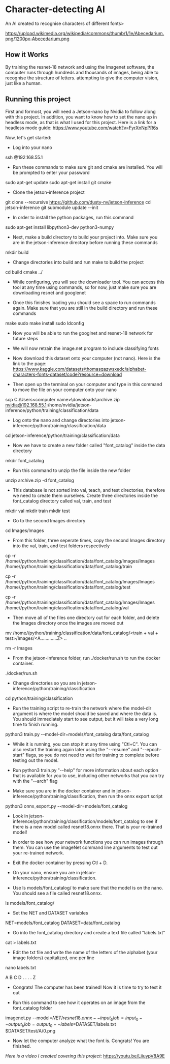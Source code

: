 # Character-detecting AI

 An AI created to recognise characters of different fonts> 

https://upload.wikimedia.org/wikipedia/commons/thumb/1/1e/Abecedarium.png/1200px-Abecedarium.png

## How it Works

By training the resnet-18 network and using the Imagenet software, the computer runs through hundreds and thousands of images, being able to recognise the structure of letters. attempting to give the computer vision, just like a human.

## Running this project

First and formost, you will need a Jetson-nano by Nvidia to follow along with this project. In addition, you want to know how to set the nano up in headless mode, as that is what I used for this project. Here is a link for a headless mode guide:
https://www.youtube.com/watch?v=FyrXnNpPR6s

Now, let's get started: 

- Log into your nano 

ssh <name>@192.168.55.1

- Run these commands to make sure git and cmake are installed. You will be prompted to enter your password

sudo apt-get update
sudo apt-get install git cmake

- Clone the jetson-inference project

git clone --recursive https://github.com/dusty-nv/jetson-inference
cd jetson-inference
git submodule update --init

- In order to install the python packages, run this command

sudo apt-get install libpython3-dev python3-numpy

- Next, make a build directory to build your project into. Make sure you are in the jetson-inference directory before running these commands

mkdir build

- Change directories into build and run make to build the project

cd build
cmake ../

- While configuring, you will see the downloader tool. You can access this tool at any time using commands, so for now, just make sure you are downloading resnet and googlenet

- Once this finishes loading you should see a space to run commands again. Make sure that you are still in the build directory and run these commands

make
sudo make install
sudo ldconfig

- Now you will be able to run the googlnet and resnet-18 network for future steps 

- We will now retrain the image.net program to include classifying fonts 

- Now download this dataset onto your computer (not nano). Here is the link to the page: https://www.kaggle.com/datasets/thomasqazwsxedc/alphabet-characters-fonts-dataset/code?resource=download

- Then open up the terminal on your computer and type in this command to move the file on your computer onto your nano

scp C:\Users\<computer name>\downloads\archive.zip nvidia@192.168.55.1:/home/nvidia/jetson-inference/python/training/classification/data

- Log onto the nano and change directories into jetson-inference/python/training/classification/data

cd jetson-inference/python/training/classification/data 

- Now we have to create a new folder called "font_catalog"  inside the data directory 

mkdir font_catalog

- Run this command to unzip the file inside the new folder

unzip archive.zip -d font_catalog

- This database is not sorted into val, teach, and test directories, therefore we need to create them ourselves. Create three directories inside the font_catalog directory called val, train, and test 

mkdir val 
mkdir train 
mkdir test

- Go to the second Images directory 

cd Images/Images

- From this folder, three seperate times, copy the second Images directory into the val, train, and test folders respectively

cp -r /home/<username>/python/training/classification/data/font_catalog/Images/Images /home/<username>/python/training/classification/data/font_catalog/train

cp -r /home/<username>/python/training/classification/data/font_catalog/Images/Images /home/<username>/python/training/classification/data/font_catalog/test

cp -r /home/<username>/python/training/classification/data/font_catalog/Images/Images /home/<username>/python/training/classification/data/font_catalog/val

- Then move all of the files one directory out for each folder, and delete the Images directory once the images are moved out 

mv /home/<username>/python/training/classification/data/font_catalog/<train + val + test>/Images/<A.............Z> ..

rm -r Images

- From the jetson-inference folder, run ./docker/run.sh to run the docker container.

./docker/run.sh

- Change directories so you are in jetson-inference/python/training/classification

cd python/training/classification

- Run the training script to re-train the network where the model-dir argument is where the model should be saved and where the data is.  You should immediately start to see output, but it will take a very long time to finish running.

python3 train.py --model-dir=models/font_catalog data/font_catalog 

- While it is running, you can stop it at any time using "Ctl+C". You can also restart the training again later using the "--resume" and "--epoch-start" flags, so you do not need to wait for training to complete before testing out the model.

- Run python3 train.py "--help" for more information about each option that is available for you to use, including other networks that you can try with the "--arch" flag


- Make sure you are in the docker container and in jetson-inference/python/training/classification, then run the onnx export script 

python3 onnx_export.py --model-dir=models/font_catalog

- Look in jetson-inference/python/training/classification/models/font_catalog to see if there is a new model called resnet18.onnx there. That is your re-trained model!


- In order to see how your network functions you can run images through them. You can use the imageNet command line arguments to test out your re-trained network.

- Exit the docker container by pressing Ctl + D.

- On your nano, ensure you are in jetson-inference/python/training/classification.

- Use ls models/font_catalog/ to make sure that the model is on the nano. You should see a file called resnet18.onnx.

ls models/font_catalog/

- Set the NET and DATASET variables

NET=models/font_catalog
DATASET=data/font_catalog

- Go into the font_catalog directory and create a text file called "labels.txt"

cat > labels.txt

- Edit the txt file and write the name of the letters of the alphabet (your image folders) capitalized, one per line 

nano labels.txt 

  A
  B
  C
  D 
  .
  .
  .
  .
  Z

- Congrats! The computer has been trained! Now it is time to try to test it out 

- Run this command to see how it operates on an image from the font_catalog folder 

imagenet.py --model=$NET/resnet18.onnx --input_blob=input_0 --output_blob=output_0 --labels=$DATASET/labels.txt $DATASET/test/A/0.png 

- Now let the computer analyze what the font is. Congrats! You are finished.





*Here is a video I created covering this project*:
 https://youtu.be/LiiuypV8A9E
